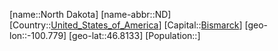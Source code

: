 ﻿---
location: [46.8133,-100.779]
type: State
tags:
- geo/State


SpocWebEntityId: 36054
isDeleted: false
confidential: public

---
[name::North Dakota]
[name-abbr::ND]
[Country::[United_States_of_America](geo/Continent/North-America/United_States_of_America.md)]
[Capital::[Bismarck](geo/Continent/North-America/United_States_of_America/North_Dakota/Bismarck.md)]
[geo-lon::-100.779]
[geo-lat::46.8133]
[Population::]

